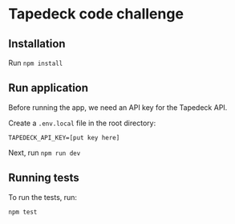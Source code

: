 # Tapedeck code challenge

## Installation

Run `npm install`

## Run application

Before running the app, we need an API key for the Tapedeck API.

Create a `.env.local` file in the root directory:

```
TAPEDECK_API_KEY=[put key here]
```

Next, run `npm run dev`

## Running tests

To run the tests, run:

```
npm test
```
